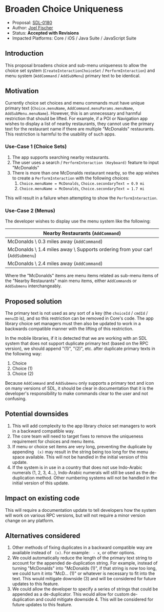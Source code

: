 # Broaden Choice Uniqueness

* Proposal: [SDL-0180](0180-broaden-choice-uniqueness.md)
* Author: [Joel Fischer](https://github.com/joeljfischer)
* Status: **Accepted with Revisions**
* Impacted Platforms: Core / iOS / Java Suite / JavaScript Suite

## Introduction
This proposal broadens choice and sub-menu uniqueness to allow the choice set system (`CreateInteractionChoiceSet` / `PerformInteraction`) and menu system (`AddCommand` / `AddSubMenu`) primary text to be identical. 

## Motivation
Currently choice set choices and menu commands must have unique primary text (`Choice.menuName`, `AddCommand.menuParams.menuName`, `AddSubMenu.menuName`). However, this is an unnecessary and harmful restriction that should be lifted. For example, if a POI or Navigation app wishes to display a list of nearby restaurants, they cannot use the primary text for the restaurant name if there are multiple "McDonalds" restaurants. This restriction is harmful to the usability of such apps.

### Use-Case 1 (Choice Sets)
1. The app supports searching nearby restaurants.
2. The user uses a search / `PerformInteraction (Keyboard)` feature to input "McDonalds"
3. There is more than one McDonalds restaurant nearby, so the app wishes to create a `PerformInteraction` with the following choices:
   1. `Choice.menuName = McDonalds`, `Choice.secondaryText = 0.9 mi`
   2. `Choice.menuName = McDonalds`, `Choice.secondaryText = 1.7 mi`

This will result in a failure when attempting to show the `PerformInteraction`.

### Use-Case 2 (Menus)
The developer wishes to display use the menu system like the following:

| Nearby Restaurants (`AddCommand`) |
| --------------------------------- |
| McDonalds \ 0.3 miles away (`AddCommand`) |
| McDonalds \ 1.4 miles away \ Supports ordering from your car! (`AddSubmenu`) |
| McDonalds \ 2.4 miles away (`AddCommand`) |

Where the "McDonalds" items are menu items related as sub-menu items of the "Nearby Restaurants" main menu items, either `AddCommand`s or `AddSubmenu` interchangeably.

## Proposed solution
The primary text is not used as any sort of a key (the `choiceId` / `cmdId` / `menuID` is), and so this restriction can be removed in Core's code. The app library choice set managers must then also be updated to work in a backwards compatible manner with the lifting of this restriction.

In the mobile libraries, if it is detected that we are working with an SDL system that does not support duplicate primary text (based on the RPC version), we should append "(1)", "(2)", etc. after duplicate primary texts in the following way:

1. Choice
2. Choice (1)
3. Choice (2)

Because `AddCommand` and `AddSubmenu` only supports a primary text and icon on many versions of SDL, it should be clear in documentation that it is the developer's responsibility to make commands clear to the user and not confusing.

## Potential downsides
1. This will add complexity to the app library choice set managers to work in a backward compatible way.
2. The core team will need to target fixes to remove the uniqueness requirement for choices and menu items.
3. If menu or choice set items are very long, preventing the duplicate by appending ` (x)` may result in the string being too long for the menu space available. This will not be handled in the initial version of this update.
4. If the system is in use in a country that does not use Indo-Arabic numerals (1, 2, 3, 4...), Indo-Arabic numerals will still be used as the de-duplication method. Other numbering systems will not be handled in the initial version of this update.

## Impact on existing code
This will require a documentation update to tell developers how the system will work on various RPC versions, but will not require a minor version change on any platform.

## Alternatives considered
1. Other methods of fixing duplicates in a backward compatible way are available instead of ` (x)`. For example: ` - x`, or other options.
2. We could automatically reduce the length of the primary text string to account for the appended de-duplication string. For example, instead of turning "McDonalds" into "McDonalds (1)", if that string is now too long, we could turn it into "McD... (1)" or whatever is necessary to fit into the text. This would mitigate downside (3) and will be considered for future updates to this feature.
3. We could allow the developer to specify a series of strings that could be appended as a de-duplicator. This would allow for custom de-duplication and could mitigate downside 4. This will be considered for future updates to this feature.
